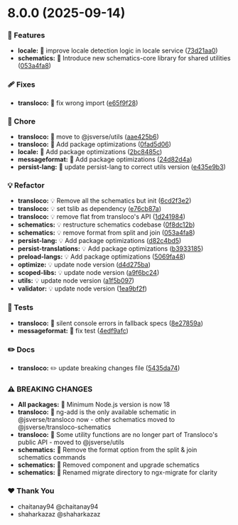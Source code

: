 # 8.0.0 (2025-09-14)

### 🚀 Features

- **locale:** 🎸 improve locale detection logic in locale service ([73d21aa0](https://github.com/jsverse/transloco/commit/73d21aa0))
- **schematics:** 🎸 Introduce new schematics-core library for shared utilities ([053a4fa8](https://github.com/jsverse/transloco/commit/053a4fa8))

### 🩹 Fixes

- **transloco:** 🐛 fix wrong import ([e65f9f28](https://github.com/jsverse/transloco/commit/e65f9f28))

### 🤖 Chore

- **transloco:** 🤖 move to @jsverse/utils ([aae425b6](https://github.com/jsverse/transloco/commit/aae425b6))
- **transloco:** 🤖 Add package optimizations ([0fad5d06](https://github.com/jsverse/transloco/commit/0fad5d06))
- **locale:** 🤖 Add package optimizations ([2bc8485c](https://github.com/jsverse/transloco/commit/2bc8485c))
- **messageformat:** 🤖 Add package optimizations ([24d82d4a](https://github.com/jsverse/transloco/commit/24d82d4a))
- **persist-lang:** 🤖 update persist-lang to correct utils version ([e435e9b3](https://github.com/jsverse/transloco/commit/e435e9b3))

### 💡 Refactor

- **transloco:** 💡 Remove all the schematics but init ([6cd2f3e2](https://github.com/jsverse/transloco/commit/6cd2f3e2))
- **transloco:** 💡 set tslib as dependency ([e76cb87a](https://github.com/jsverse/transloco/commit/e76cb87a))
- **transloco:** 💡 remove flat from transloco's API ([1d241984](https://github.com/jsverse/transloco/commit/1d241984))
- **schematics:** 💡 restructure schematics codebase ([0f8dc12b](https://github.com/jsverse/transloco/commit/0f8dc12b))
- **schematics:** 💡 remove format from split and join ([053a4fa8](https://github.com/jsverse/transloco/commit/053a4fa8))
- **persist-lang:** 💡 Add package optimizations ([d82c4bd5](https://github.com/jsverse/transloco/commit/d82c4bd5))
- **persist-translations:** 💡 Add package optimizations ([b3933185](https://github.com/jsverse/transloco/commit/b3933185))
- **preload-langs:** 💡 Add package optimizations ([5069fa48](https://github.com/jsverse/transloco/commit/5069fa48))
- **optimize:** 💡 update node version ([d4d275ba](https://github.com/jsverse/transloco/commit/d4d275ba))
- **scoped-libs:** 💡 update node version ([a9f6bc24](https://github.com/jsverse/transloco/commit/a9f6bc24))
- **utils:** 💡 update node version ([a1f5b097](https://github.com/jsverse/transloco/commit/a1f5b097))
- **validator:** 💡 update node version ([1ea9bf2f](https://github.com/jsverse/transloco/commit/1ea9bf2f))

### 💍 Tests

- **transloco:** 💍 silent console errors in fallback specs ([8e27859a](https://github.com/jsverse/transloco/commit/8e27859a))
- **messageformat:** 💍 fix test ([4edf9afc](https://github.com/jsverse/transloco/commit/4edf9afc))

### ✏️ Docs

- **transloco:** ✏️ update breaking changes file ([5435da74](https://github.com/jsverse/transloco/commit/5435da74))

### ⚠ BREAKING CHANGES

- **All packages:** 🧨 Minimum Node.js version is now 18
- **transloco:** 🧨 ng-add is the only available schematic in @jsverse/transloco now - other schematics moved to @jsverse/transloco-schematics
- **transloco:** 🧨 Some utility functions are no longer part of Transloco's public API - moved to @jsverse/utils
- **schematics:** 🧨 Remove the format option from the split & join schematics commands
- **schematics:** 🧨 Removed component and upgrade schematics
- **schematics:** 🧨 Renamed migrate directory to ngx-migrate for clarity

### ❤️ Thank You

- chaitanay94 @chaitanay94
- shaharkazaz @shaharkazaz
